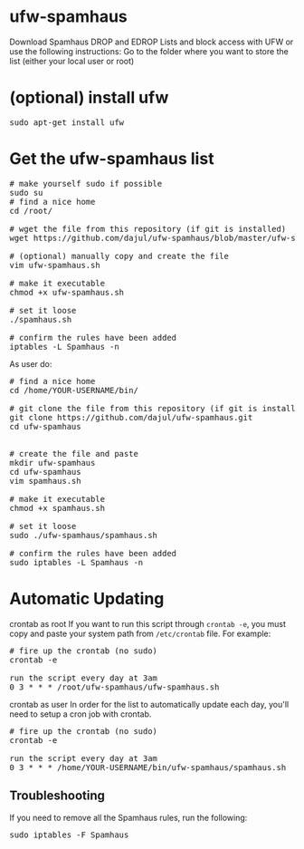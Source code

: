 # ufw-spamhaus
Download Spamhaus DROP and EDROP Lists and block access with UFW or use the following instructions:
Go to the folder where you want to store the list (either your local user or root)

# (optional) install ufw
<pre>
sudo apt-get install ufw
</pre>

# Get the ufw-spamhaus list

<pre>
# make yourself sudo if possible
sudo su
# find a nice home
cd /root/

# wget the file from this repository (if git is installed)
wget https://github.com/dajul/ufw-spamhaus/blob/master/ufw-spamhaus.sh

# (optional) manually copy and create the file
vim ufw-spamhaus.sh

# make it executable
chmod +x ufw-spamhaus.sh

# set it loose
./spamhaus.sh

# confirm the rules have been added
iptables -L Spamhaus -n
</pre>

As user do:
<pre>
# find a nice home
cd /home/YOUR-USERNAME/bin/

# git clone the file from this repository (if git is installed)
git clone https://github.com/dajul/ufw-spamhaus.git
cd ufw-spamhaus


# create the file and paste
mkdir ufw-spamhaus
cd ufw-spamhaus
vim spamhaus.sh

# make it executable
chmod +x spamhaus.sh

# set it loose
sudo ./ufw-spamhaus/spamhaus.sh

# confirm the rules have been added
sudo iptables -L Spamhaus -n
</pre>

# Automatic Updating #
crontab as root
If you want to run this script through `crontab -e`, you must copy and paste your system path from `/etc/crontab` file. For example:
<pre>
# fire up the crontab (no sudo)
crontab -e

run the script every day at 3am
0 3 * * * /root/ufw-spamhaus/ufw-spamhaus.sh
</pre>

crontab as user
In order for the list to automatically update each day, you'll need to setup a cron job with crontab.
<pre>
# fire up the crontab (no sudo)
crontab -e

run the script every day at 3am
0 3 * * * /home/YOUR-USERNAME/bin/ufw-spamhaus/spamhaus.sh
</pre>

## Troubleshooting ##
If you need to remove all the Spamhaus rules, run the following:
<pre>
sudo iptables -F Spamhaus
</pre>
